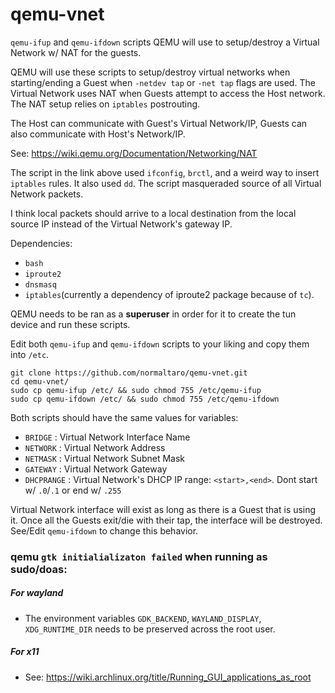 # qemu-vnet
`qemu-ifup` and `qemu-ifdown` scripts QEMU will use to setup/destroy a Virtual Network w/ NAT for the guests.

QEMU will use these scripts to setup/destroy virtual networks when starting/ending a Guest when `-netdev tap` or `-net tap` flags are used.
The Virtual Network uses NAT when Guests attempt to access the Host network. The NAT setup relies on `iptables` postrouting.

The Host can communicate with Guest's Virtual Network/IP, Guests can also communicate with Host's Network/IP.

See: <https://wiki.qemu.org/Documentation/Networking/NAT>

The script in the link above used `ifconfig`, `brctl`, and a weird way to insert `iptables` rules. It also used `dd`. The script masqueraded source of all Virtual Network packets.

I think local packets should arrive to a local destination from the local source IP instead of the Virtual Network's gateway IP.

Dependencies:
+ `bash`
+ `iproute2`
+ `dnsmasq`
+ `iptables`(currently a dependency of iproute2 package because of `tc`).

QEMU needs to be ran as a **superuser** in order for it to create the tun device and run these scripts.

Edit both `qemu-ifup` and `qemu-ifdown` scripts to your liking and copy them into `/etc`.
```
git clone https://github.com/normaltaro/qemu-vnet.git
cd qemu-vnet/
sudo cp qemu-ifup /etc/ && sudo chmod 755 /etc/qemu-ifup
sudo cp qemu-ifdown /etc/ && sudo chmod 755 /etc/qemu-ifdown
```

Both scripts should have the same values for variables:
+ `BRIDGE` : Virtual Network Interface Name
+ `NETWORK` : Virtual Network Address
+ `NETMASK` : Virtual Network Subnet Mask
+ `GATEWAY` : Virtual Network Gateway
+ `DHCPRANGE` : Virtual Network's DHCP IP range: `<start>,<end>`. Dont start w/ `.0`/`.1` or end w/ `.255`

Virtual Network interface will exist as long as there is a Guest that is using it.
Once all the Guests exit/die with their tap, the interface will be destroyed.
See/Edit `qemu-ifdown` to change this behavior.

### qemu `gtk initialializaton failed` when running as sudo/doas:
##### For wayland
+ The environment variables `GDK_BACKEND`, `WAYLAND_DISPLAY`, `XDG_RUNTIME_DIR` needs to be preserved across the root user.
##### For x11
+ See: <https://wiki.archlinux.org/title/Running_GUI_applications_as_root>

